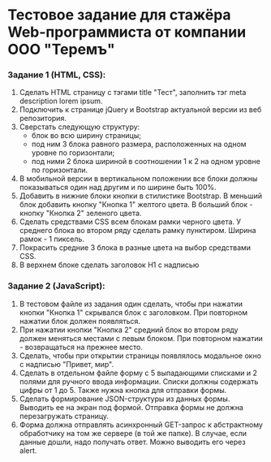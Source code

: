 # Тестовое задание для стажёра Web-программиста от компании ООО "Теремъ"

### Задание 1 (HTML, CSS):
1. Сделать HTML страницу с тэгами title "Тест", заполнить тэг meta
description lorem ipsum.
2. Подключить к странице jQuery и Bootstrap актуальной версии из веб
репозитория.
3. Сверстать следующую структуру:
    - блок во всю ширину страницы;
    - под ним 3 блока равного размера, расположенных на одном уровне по горизонтали;
    - под ними 2 блока шириной в соотношении 1 к 2 на одном уровне по горизонтали.
4. В мобильной версии в вертикальном положении все блоки должны
показываться один над другим и по ширине быть 100%.
5. Добавить в нижние блоки кнопки в стилистике Bootstrap. В меньший
блок добавить кнопку "Кнопка 1" желтого цвета. В больший блок - кнопку
"Кнопка 2" зеленого цвета.
6. Сделать средствами CSS всем блокам рамки черного цвета. У среднего
блока во втором ряду сделать рамку пунктиром. Ширина рамок - 1
пиксель.
7. Покрасить средние 3 блока в разные цвета на выбор средствами CSS.
8. В верхнем блоке сделать заголовок H1 с надписью

### Задание 2 (JavaScript):
1. В тестовом файле из задания один сделать, чтобы при нажатии кнопки
"Кнопка 1" скрывался блок с заголовком. При повторном нажатии блок
должен появляться.
2. При нажатии кнопки "Кнопка 2" средний блок во втором ряду должен
меняться местами с левым блоком. При повторном нажатии - возвращаться
на прежнее место.
3. Сделать, чтобы при открытии страницы появлялось модальное окно с
надписью "Привет, мир".
4. Сделать в отдельном файле форму с 5 выпадающими списками и 2
полями для ручного ввода информации. Списки должны содержать цифры от
1 до 5. Также нужна кнопка для отправки формы.
5. Сделать формирование JSON-структуры из данных формы. Выводить ее
на экран под формой. Отправка формы не должна перезагружать страницу.
6. Форма должна отправлять асинхронный GET-запрос к абстрактному
обработчику на том же сервере (в той же папке). В случае, если данные
дошли, надо получать ответ. Можно выводить его через alert.

